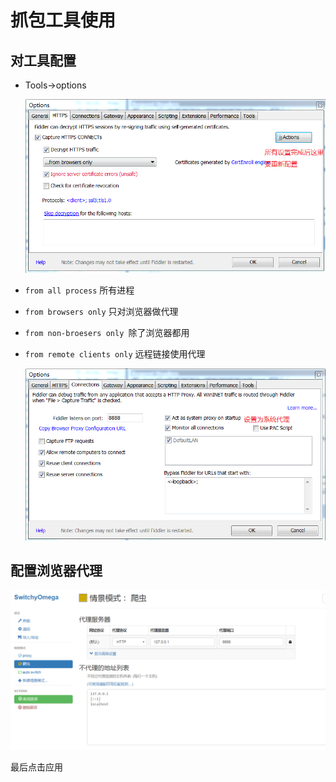# 抓包工具使用

## 对工具配置

* Tools->options

  ![](./images/1.png)

* `from all process` 所有进程

* `from browsers only` 只对浏览器做代理

* `from non-broesers only `除了浏览器都用

* `from remote clients only` 远程链接使用代理

  ![](./images/2.png)

## 配置浏览器代理

![](./images/3.jpg)

最后点击应用